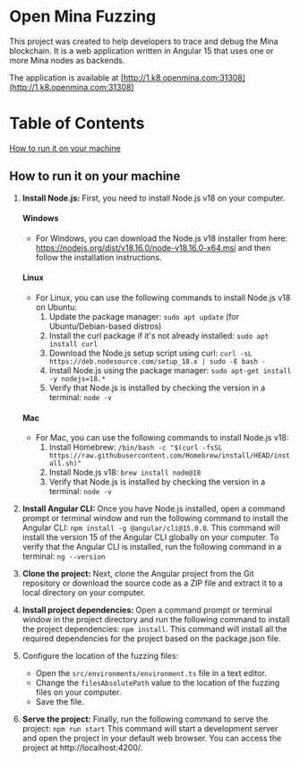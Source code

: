 # Open Mina Fuzzing

This project was created to help developers to trace and debug the Mina blockchain. It is a web application written in Angular 15 that uses one or more Mina nodes as backends.

The application is available at [http://1.k8.openmina.com:31308](http://1.k8.openmina.com:31308)

# Table of Contents
[How to run it on your machine](#how-to-run-it-on-your-machine)

## How to run it on your machine

1. **Install Node.js:** First, you need to install Node.js v18 on your computer.
   #### Windows ####
   * For Windows, you can download the Node.js v18 installer from here: https://nodejs.org/dist/v18.16.0/node-v18.16.0-x64.msi and then follow the installation instructions.
   #### Linux ####
   * For Linux, you can use the following commands to install Node.js v18 on Ubuntu:
     1. Update the package manager: `sudo apt update` (for Ubuntu/Debian-based distros)
     2. Install the curl package if it's not already installed: `sudo apt install curl`
     3. Download the Node.js setup script using curl: `curl -sL https://deb.nodesource.com/setup_18.x | sudo -E bash -`
     4. Install Node.js using the package manager: `sudo apt-get install -y nodejs=18.*`
     5. Verify that Node.js is installed by checking the version in a terminal: `node -v`
    #### Mac ####
   * For Mac, you can use the following commands to install Node.js v18:
     1. Install Homebrew: `/bin/bash -c "$(curl -fsSL https://raw.githubusercontent.com/Homebrew/install/HEAD/install.sh)"`
     2. Install Node.js v18: `brew install node@18`
     3. Verify that Node.js is installed by checking the version in a terminal: `node -v`

2. **Install Angular CLI:** Once you have Node.js installed, open a command prompt or terminal window and run the following command to install the Angular CLI:
   `npm install -g @angular/cli@15.0.0`.
   This command will install the version 15 of the Angular CLI globally on your computer.
   To verify that the Angular CLI is installed, run the following command in a terminal: `ng --version`

3. **Clone the project:** Next, clone the Angular project from the Git repository or download the source code as a ZIP file and extract it to a local directory on your computer.

4. **Install project dependencies:** Open a command prompt or terminal window in the project directory and run the following command to install the project dependencies:
   `npm install`.
   This command will install all the required dependencies for the project based on the package.json file.
5. Configure the location of the fuzzing files:
   * Open the `src/environments/environment.ts` file in a text editor.
   * Change the `filesAbsolutePath` value to the location of the fuzzing files on your computer.
   * Save the file.
6. **Serve the project:** Finally, run the following command to serve the project:
   `npm run start`
   This command will start a development server and open the project in your default web browser. You can access the project at http://localhost:4200/.
